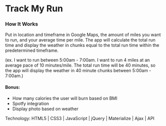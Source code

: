 # Track My Run

### How It Works
Put in location and timeframe in Google Maps, the amount of miles you want to run, and your average time per mile. The app will calculate the total run time and display the weather in chunks equal to the total run time within the predetermined timeframe.

(ex. I want to run between 5:00am - 7:00am. I want to run 4 miles at an average pace of 10 minutes/mile. The total run time will be 40 minutes, so the app will display the weather in 40 minute chunks between 5:00am - 7:00am.)

#### Bonus:
- How many calories the user will burn based on BMI
- Spotfy integration
- Display photo based on weather

Technology:
HTML5 | CSS3 | JavaScript | jQuery | Materialize | Ajax | API